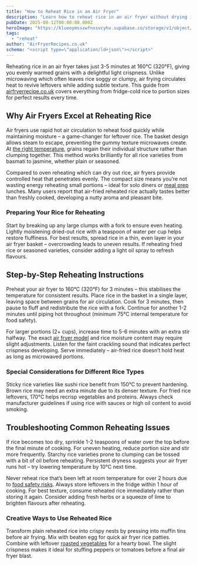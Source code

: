 ```yaml
---
title: "How to Reheat Rice in an Air Fryer"
description: "Learn how to reheat rice in an air fryer without drying it out. Get perfect fluffy rice with our easy temperature and timing guide."
pubDate: 2025-08-12T00:00:00.000Z
heroImage: "https://klueoymssxwfnxsvcyhv.supabase.co/storage/v1/object/public/md/how-to-reheat-rice-in-air-fryer-10e8c680.png"
tags:
  - "reheat"
author: "AirFryerRecipes.co.uk"
schema: "<script type=\"application/ld+json\"></script>"
---
```


<p>Reheating rice in an air fryer takes just 3-5 minutes at 160°C (320°F), giving you evenly warmed grains with a delightful light crispness. Unlike microwaving which often leaves rice soggy or clumpy, air frying circulates heat to revive leftovers while adding subtle texture. This guide from <a href=https://www.airfryerrecipe.co.uk>airfryerrecipe.co.uk</a> covers everything from fridge-cold rice to portion sizes for perfect results every time.</p>

<h2>Why Air Fryers Excel at Reheating Rice</h2>
<p>Air fryers use rapid hot air circulation to reheat food quickly while maintaining moisture – a game-changer for leftover rice. The basket design allows steam to escape, preventing the gummy texture microwaves create. At <a href=https://www.airfryerrecipe.co.uk/air-fryer-conversion-chart>the right temperature</a>, grains regain their individual structure rather than clumping together. This method works brilliantly for all rice varieties from basmati to jasmine, whether plain or seasoned.</p>
<p>Compared to oven reheating which can dry out rice, air fryers provide controlled heat that penetrates evenly. The compact size means you’re not wasting energy reheating small portions – ideal for solo diners or <a href=https://www.airfryerrecipe.co.uk/recipe-category/meal-prep>meal prep</a> lunches. Many users report that air-fried reheated rice actually tastes better than freshly cooked, developing a nutty aroma and pleasant bite.</p>

<h3>Preparing Your Rice for Reheating</h3>
<p>Start by breaking up any large clumps with a fork to ensure even heating. Lightly moistening dried-out rice with a teaspoon of water per cup helps restore fluffiness. For best results, spread rice in a thin, even layer in your air fryer basket – overcrowding leads to uneven results. If reheating fried rice or seasoned varieties, consider adding a light oil spray to refresh flavours.</p>

<h2>Step-by-Step Reheating Instructions</h2>
<p>Preheat your air fryer to 160°C (320°F) for 3 minutes – this stabilises the temperature for consistent results. Place rice in the basket in a single layer, leaving space between grains for air circulation. Cook for 3 minutes, then pause to fluff and redistribute the rice with a fork. Continue for another 1-2 minutes until piping hot throughout (minimum 75°C internal temperature for food safety).</p>
<p>For larger portions (2+ cups), increase time to 5-6 minutes with an extra stir halfway. The exact <a href=https://www.airfryerrecipe.co.uk/air-fryer-cleaner>air fryer model</a> and rice moisture content may require slight adjustments. Listen for the faint crackling sound that indicates perfect crispness developing. Serve immediately – air-fried rice doesn’t hold heat as long as microwaved portions.</p>

<h3>Special Considerations for Different Rice Types</h3>
<p>Sticky rice varieties like sushi rice benefit from 150°C to prevent hardening. Brown rice may need an extra minute due to its denser texture. For fried rice leftovers, 170°C helps recrisp vegetables and proteins. Always check manufacturer guidelines if using rice with sauces or high oil content to avoid smoking.</p>

<h2>Troubleshooting Common Reheating Issues</h2>
<p>If rice becomes too dry, sprinkle 1-2 teaspoons of water over the top before the final minute of cooking. For uneven heating, reduce portion size and stir more frequently. Starchy rice varieties prone to clumping can be tossed with a bit of oil before reheating. Persistent dryness suggests your air fryer runs hot – try lowering temperature by 10°C next time.</p>
<p>Never reheat rice that’s been left at room temperature for over 2 hours due to <a href=https://www.airfryerrecipe.co.uk/recipes>food safety risks</a>. Always store leftovers in the fridge within 1 hour of cooking. For best texture, consume reheated rice immediately rather than storing it again. Consider adding fresh herbs or a squeeze of lime to brighten flavours after reheating.</p>

<h3>Creative Ways to Use Reheated Rice</h3>
<p>Transform plain reheated rice into crispy nests by pressing into muffin tins before air frying. Mix with beaten egg for quick air fryer rice patties. Combine with leftover <a href=https://www.airfryerrecipe.co.uk/recipe-category/vegetables>roasted vegetables</a> for a hearty bowl. The slight crispness makes it ideal for stuffing peppers or tomatoes before a final air fryer blast.</p>